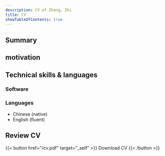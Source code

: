 ```yaml
---
description: CV of Zhang, Zhi
title: CV
showTableOfContents: true
---
```

## Summary


## motivation


## Technical skills & languages

### Software

### Languages

- Chinese (native)
- English (fluent)


## Review CV
{{< button href="/cv.pdf" target="_self" >}}
Download CV
{{< /button >}}
